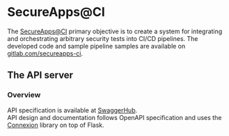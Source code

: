 # SecureApps@CI
The [SecureApps@CI](https://gitlab.com/secureapps-ci) primary objective is to create a system for integrating and orchestrating arbitrary security tests into CI/CD pipelines. The developed code and sample pipeline samples are available on [gitlab.com/secureapps-ci](https://gitlab.com/secureapps-ci).


## The API server

### Overview
API specification is available at [SwaggerHub](https://app.swaggerhub.com/apis/ema.rainho/secureapps-ci/v1).    
API design and documentation follows OpenAPI specification and uses the [Connexion](https://github.com/zalando/connexion) library on top of Flask.        
